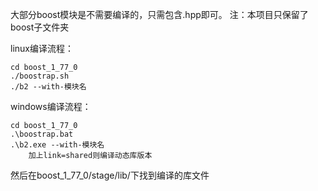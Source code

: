 大部分boost模块是不需要编译的，只需包含.hpp即可。
注：本项目只保留了boost子文件夹

linux编译流程：
```
cd boost_1_77_0
./boostrap.sh
./b2 --with-模块名
```

windows编译流程：
```
cd boost_1_77_0
.\boostrap.bat
.\b2.exe --with-模块名 
    加上link=shared则编译动态库版本
```

然后在boost_1_77_0/stage/lib/下找到编译的库文件